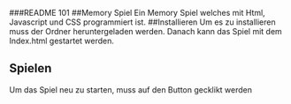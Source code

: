 ###README 101
##Memory Spiel
Ein Memory Spiel welches mit Html, Javascript und CSS programmiert ist.
##Installieren
Um es zu installieren muss der Ordner heruntergeladen werden.
Danach kann das Spiel mit dem Index.html gestartet werden.
## Spielen
Um das Spiel neu zu starten, muss auf den Button gecklikt werden
